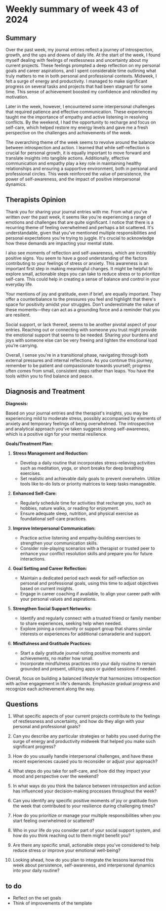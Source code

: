 # Weekly summary of week 43 of 2024

## Summary

Over the past week, my journal entries reflect a journey of introspection, growth, and the ups and downs of daily life. At the start of the week, I found myself dealing with feelings of restlessness and uncertainty about my current projects. These feelings prompted a deep reflection on my personal goals and career aspirations, and I spent considerable time outlining what truly matters to me in both personal and professional contexts. Midweek, I felt a surge of energy and productivity. I managed to make significant progress on several tasks and projects that had been stagnant for some time. This sense of achievement boosted my confidence and rekindled my motivation.

Later in the week, however, I encountered some interpersonal challenges that required patience and effective communication. These experiences taught me the importance of empathy and active listening in resolving conflicts. By the weekend, I had the opportunity to recharge and focus on self-care, which helped restore my energy levels and gave me a fresh perspective on the challenges and achievements of the week.

The overarching theme of the week seems to revolve around the balance between introspection and action. I learned that while self-reflection is crucial for personal growth, it is equally important to move forward and translate insights into tangible actions. Additionally, effective communication and empathy play a key role in maintaining healthy relationships and ensuring a supportive environment, both in personal and professional circles. This week reinforced the value of persistence, the power of self-awareness, and the impact of positive interpersonal dynamics.

## Therapists Opinion

Thank you for sharing your journal entries with me. From what you've written over the past week, it seems like you're experiencing a range of emotions and challenges that are quite significant. I notice that there is a recurring theme of feeling overwhelmed and perhaps a bit scattered. It's understandable, given that you've mentioned multiple responsibilities and personal expectations you're trying to juggle. It's crucial to acknowledge how these demands are impacting your mental state.

I also see moments of reflection and self-awareness, which are incredibly positive signs. You seem to have a good understanding of the factors contributing to your feelings of stress or anxiety. This awareness is an important first step in making meaningful changes. It might be helpful to explore small, actionable steps you can take to reduce stress or to prioritize self-care. This could help in creating a sense of balance and control in your everyday life.

Your mentions of joy and gratitude, even if brief, are equally important. They offer a counterbalance to the pressures you feel and highlight that there's space for positivity amidst your struggles. Don't underestimate the value of these moments—they can act as a grounding force and a reminder that you are resilient.

Social support, or lack thereof, seems to be another pivotal aspect of your entries. Reaching out or connecting with someone you trust might provide the emotional support that seems to be needed. Sharing your burdens and joys with someone else can be very freeing and lighten the emotional load you’re carrying.

Overall, I sense you're in a transitional phase, navigating through both external pressures and internal reflections. As you continue this journey, remember to be patient and compassionate towards yourself; progress often comes from small, consistent steps rather than leaps. You have the tools within you to find balance and peace.

## Diagnosis and Treatment

**Diagnosis:**

Based on your journal entries and the therapist's insights, you may be experiencing mild to moderate stress, possibly accompanied by elements of anxiety and temporary feelings of being overwhelmed. The introspective and analytical approach you've taken suggests strong self-awareness, which is a positive sign for your mental resilience. 

**Goals/Treatment Plan:**

1. **Stress Management and Reduction:**
   - Develop a daily routine that incorporates stress-relieving activities such as meditation, yoga, or short breaks for deep breathing exercises.
   - Set realistic and achievable daily goals to prevent overwhelm. Utilize tools like to-do lists or priority matrices to keep tasks manageable.

2. **Enhanced Self-Care:**
   - Regularly schedule time for activities that recharge you, such as hobbies, nature walks, or reading for enjoyment.
   - Ensure adequate sleep, nutrition, and physical exercise as foundational self-care practices.

3. **Improve Interpersonal Communication:**
   - Practice active listening and empathy-building exercises to strengthen your communication skills.
   - Consider role-playing scenarios with a therapist or trusted peer to enhance your conflict resolution skills and prepare you for future interactions.

4. **Goal Setting and Career Reflection:**
   - Maintain a dedicated period each week for self-reflection on personal and professional goals, using this time to adjust objectives based on current insights.
   - Engage in career coaching if available, to align your career path with your personal values and aspirations.

5. **Strengthen Social Support Networks:**
   - Identify and regularly connect with a trusted friend or family member to share experiences, seeking help when needed.
   - Explore joining a community or support group that shares similar interests or experiences for additional camaraderie and support.

6. **Mindfulness and Gratitude Practices:**
   - Start a daily gratitude journal noting positive moments and achievements, no matter how small.
   - Incorporate mindfulness practices into your daily routine to remain grounded and present, utilizing apps or guided sessions if needed.

Overall, focus on building a balanced lifestyle that harmonizes introspection with active engagement in life's demands. Emphasize gradual progress and recognize each achievement along the way.

## Questions

1. What specific aspects of your current projects contribute to the feelings of restlessness and uncertainty, and how do they align with your personal and professional goals?

2. Can you describe any particular strategies or habits you used during the surge of energy and productivity midweek that helped you make such significant progress?

3. How do you usually handle interpersonal challenges, and have these recent experiences caused you to reconsider or adjust your approach?

4. What steps do you take for self-care, and how did they impact your mood and perspective over the weekend?

5. In what ways do you think the balance between introspection and action has influenced your decision-making processes throughout the week?

6. Can you identify any specific positive moments of joy or gratitude from the week that contributed to your resilience during challenging times?

7. How do you prioritize or manage your multiple responsibilities when you start feeling overwhelmed or scattered?

8. Who in your life do you consider part of your social support system, and how do you think reaching out to them might benefit you?

9. Are there any specific small, actionable steps you've considered to help reduce stress or improve your emotional well-being?

10. Looking ahead, how do you plan to integrate the lessons learned this week about persistence, self-awareness, and interpersonal dynamics into your daily routine?

## to do

- Reflect on the set goals
- Think of improvements of the template

